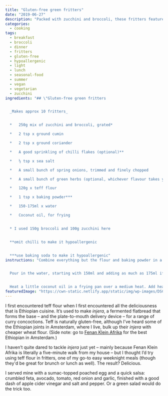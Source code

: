 ```yaml
---
title: "Gluten-free green fritters"
date: "2019-06-27"
description: "Packed with zucchini and broccoli, these fritters feature teff as a gluten-free alternative to wheat flour."
categories: 
  - cooking
tags: 
  - breakfast
  - broccoli
  - dinner
  - fritters
  - gluten-free
  - hypoallergenic
  - light
  - lunch
  - seasonal-food
  - summer
  - vegan
  - vegetarian
  - zucchini
ingredients: "## \"Gluten-free green fritters


  _Makes approx 10 fritters_


  *   250g mix of zucchini and broccoli, grated*

  *   2 tsp x ground cumin

  *   2 tsp x ground coriander

  *   A good sprinkling of chilli flakes (optional)**

  *   ½ tsp x sea salt

  *   A small bunch of spring onions, trimmed and finely chopped

  *   A small bunch of green herbs (optional, whichever flavour takes your fancy)

  *   120g x teff flour

  *   1 tsp x baking powder***

  *   150-175ml x water

  *   Coconut oil, for frying


  * I used 150g broccoli and 100g zucchini here


  **omit chilli to make it hypoallergenic


  ***use baking soda to make it hypoallergenic"
instructions: "Combine everything but the flour and baking powder in a large bowl and mix together, then add the flour and baking powder and mix again until combined.


  Pour in the water, starting with 150ml and adding as much as 175ml if needed, mixing as you go. You’re looking for a thick, sturdy consistency. Not watery, but it shouldn’t be dry either – think of thick Greek yoghurt or something similar.


  Heat a little coconut oil in a frying pan over a medium heat. Add heaped tablespoons of the batter to the pan (starting with just one if you’re not sure of the consistency, and adding more water or more flour to adjust if necessary). Press the batter down to spread it out a bit. You want the fritters quite thin so the flour cooks through. Cook for 3-4 minutes on each side, until brown and cooked through."
featuredImage: "https://cwn-static.netlify.app/static/img/wp-images/DSC_0283-1-sml.jpg"
---
```


I first encountered teff flour when I first encountered all the deliciousness that is Ethiopian cuisine. It’s used to make _injera_, a fermented flatbread that forms the base – and the plate-to-mouth delivery device – for a range of curry concoctions. Teff is naturally gluten-free, although I’ve heard some of the Ethiopian joints in Amsterdam, where I live, bulk up their _injera_ with cheaper wheat flour. (Side note: go to [Fenan Klein Afrika](https://www.facebook.com/FenanKleinAfrika/) for the best Ethiopian in Amsterdam.)

I haven’t quite dared to tackle _injera_ just yet – mainly because Fenan Klein Afrika is literally a five-minute walk from my house – but I thought I’d try using teff flour in fritters, one of my go-to easy weeknight meals (though they'd be great for brunch or lunch as well). The result? Delicious.

I served mine with a sumac-topped poached egg and a quick salsa: crumbled feta, avocado, tomato, red onion and garlic, finished with a good dash of apple cider vinegar and salt and pepper. Or a green salad would do the trick too.
